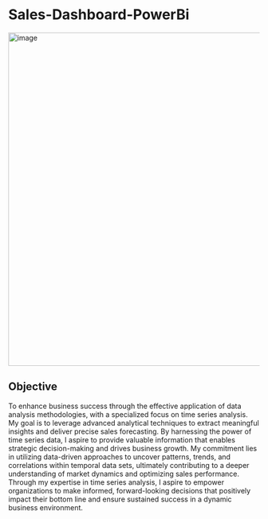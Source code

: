 # Sales-Dashboard-PowerBi
<img width="669" alt="image" src="https://github.com/Sanchit-mathur/Sales-Dashboard-PowerBi/assets/113260682/9cf6b470-ecfe-49e2-a9ae-92d769ef0a6d">

## Objective
To enhance business success through the effective application of data analysis methodologies, with a specialized focus on time series analysis. My goal is to leverage advanced analytical techniques to extract meaningful insights and deliver precise sales forecasting. By harnessing the power of time series data, I aspire to provide valuable information that enables strategic decision-making and drives business growth. My commitment lies in utilizing data-driven approaches to uncover patterns, trends, and correlations within temporal data sets, ultimately contributing to a deeper understanding of market dynamics and optimizing sales performance. Through my expertise in time series analysis, I aspire to empower organizations to make informed, forward-looking decisions that positively impact their bottom line and ensure sustained success in a dynamic business environment.






